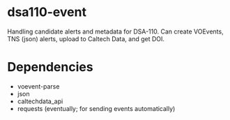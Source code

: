 # dsa110-event

Handling candidate alerts and metadata for DSA-110. Can create VOEvents, TNS (json) alerts, upload to Caltech Data, and get DOI.

# Dependencies

- voevent-parse
- json
- caltechdata_api
- requests (eventually; for sending events automatically)